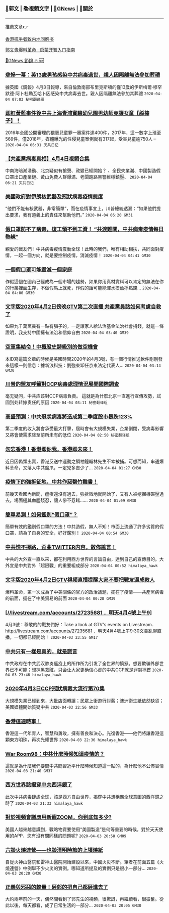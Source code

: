 ###  [:eagle:郭文](https://github.com/ourhimalayas/txt) | [:books:視頻文字](https://github.com/ourhimalayas/txt/blob/master/content/README.md) | [:newspaper:GNews](https://github.com/ourhimalayas/txt/blob/master/content/gnews/README.md) | [:pray:關於](https://github.com/ourhimalayas/home/tree/master/about)
---

推薦文章:point_right:

[香港抗争者致内地同胞书](https://github.com/ourhimalayas/news/blob/master/2019/08/a_letter_from_the_hong_kong_people.md)

[郭文贵爆料革命 · 启蒙开智入门指南](https://github.com/ourhimalayas/txt/issues/1)

[:newspaper:GNews 節錄 :fire: :new:](https://github.com/ourhimalayas/txt/blob/master/content/gnews/README.md) 



### [悲慘一幕：英13歲男孩感染中共病毒過世，親人因隔離無法參加葬禮](/content/gnews/1/README.md)

據英國《鏡報》4月3日報導，來自倫敦南部布里克斯頓的僅13歲的伊斯梅爾·穆罕默德·阿卜杜勒瓦哈卜因感染中共病毒去世。親人因隔離無法參加其葬禮  `2020-04-04 07:03 秘密翻译组`

### [即紅黃藍事件後中共上海青浦實驗幼兒園男幼師竟讓女童【舔棒子】！](/content/gnews/2/README.md)

2016年全國公開審理的猥褻兒童罪一審案件達400件，2017年，這一數字上漲至569件，僅2018年，媒體曝光的性侵兒童案例就有317起，受害兒童逾750人···  `2020-04-04 06:31 灭共日记`

### [【共產黨病毒真相】4月4日視頻合集](/content/gnews/3/README.md)

中南海暗潮湧動、北京疑似有搶聲、政變已經開始？ 、全民失業潮、中國製造假口罩出口產業鏈、黃山免費人群爆滿、老闆跑路黑警維穩鎮壓、  `2020-04-04 06:21 灭共日记`

### [美國政府對伊朗核武器及冠狀病毒疫情態度](/content/gnews/4/README.md)

“他們不能有核武器，非常簡單”，而在疫情事宜上，川普總統透漏：“如果他們提出要求，我有道義上的責任來幫助他們。”  `2020-04-04 06:20 GM31`

### [假口罩防不了病毒，復工領不到工資！ “共渡難關，中共病毒疫情每日熱線”](/content/gnews/5/README.md)

親愛的戰友們！中共病毒疫情震動全球！此時的我們，唯有相助相扶，共同面對疫情，一起一個方向，就是要控制疫情，消滅疫情！  `2020-04-04 04:41 GM30`

### [一個假口罩可能毀滅一個家庭](/content/gnews/6/README.md)

作假這個在國內已經成為一個市場的趨勢，如果你用真材實料可以肯定的無法在你的行業裡面生存，不做假馬上就死，作假的話可能能渾水摸魚掙點錢...  `2020-04-04 04:00 GM30`

### [文字版2020年4月2日傍晚GTV第二次直播 共產黨員該如何考慮自救了](/content/gnews/7/README.md)

如果九千萬黨員有一點有腦子的，一定讓家人給法治基金法治社會捐錢，就這一條證明，我支持中國擁有法治和信仰自由  `2020-04-04 03:40 GM39`

### [空軍集結令！中概股史詩級別的做空機會](/content/gnews/8/README.md)

本ID寫這篇文章的時候是美國時間2020年的4月3號，有一個行情推送軟件剛剛發來這樣一則信息：據新浪科技：劉強東卸任京東法定代表人...  `2020-04-04 03:14 GM30`

### [川普的盟友呼籲對CCP病毒處理情況展開國際調查](/content/gnews/9/README.md)

毫无疑问，中共应该對CCP病毒負責。 這就是為什麼北京一直進行宣傳攻勢，試圖到处转嫁责任的原因  `2020-04-04 03:11 秘密翻译组`

### [高盛預測：中共冠狀病毒將造成第二季度股市暴跌123%](/content/gnews/10/README.md)

第二季度的收入將會承受最大打擊，屆時會有大規模失業，企業倒閉，受病毒影響又將會使需求降至前所未有的低位  `2020-04-04 02:50 秘密翻译组`

### [勿忘香港！香港即你我，香港即未來！](/content/gnews/11/README.md)

近日因偽類出賣，香港反送中運動之領袖鐘翰林先生不幸被捕。可想而知，串通爆料革命，又落入中共魔爪，一定兇多吉少了...  `2020-04-04 01:27 GM30`

### [疫情下的強拆征地，中共作惡罄竹難書！](/content/gnews/12/README.md)

前幾天看國內新聞，瘟疫還沒有過去，強拆徵地就開始了，又有人被挖掘機碾壓過去，場面極其血腥殘忍，讓人慘不忍睹……  `2020-04-04 01:09 GM30`

### [簡單易測！如何鑑別“假口罩”？](/content/gnews/13/README.md)

簡單有效的鑑別假口罩的方法！中共造假，無人不知！市面上流通了許多劣質的假口罩，請為了自身的安全，好好鑑別！  `2020-04-04 00:54 GM30`

### [中共慌不擇路，歪曲TWITTER内容，散佈謠言！](/content/gnews/14/README.md)

中共的大外宣一直以來，都在利用西方世界的言論自由，達到自己的宣傳目的。大外宣是中共對外「超限戰」的重要組成部分  `2020-04-04 00:52 himalaya_hawk`

### [文字版2020年4月2日GTV視頻直播提醒大家不要把戰友逼成敵人](/content/gnews/15/README.md)

爆料革命，第一次成為了中美關係的官方的政治議題，擺在了疫情——共產黨病毒的前面，擺在了中美貿易的前面  `2020-04-04 00:28 GM39`

### [[//livestream.com/accounts/27235681 ．明天4月4號上午9]](/content/gnews/16/README.md)

4月3號：尊敬的的戰友們好：Take a look at GTV&#039;s events on Livestream．
http://livestream.com/accounts/27235681 ．明天4月4號上午9:30文貴亂聊直播，一切都已經開始！  `2020-04-03 23:55 GM17`

### [中共只有一樣是真的，就是謊言](/content/gnews/17/README.md)

中共政府在中共武汉肺炎瘟疫上的所作所为引发了全世界的愤怒。想要欺骗外部世界已不可能；想抹黑栽赃，只会让大家更确信心虚的中共CCP就是罪魁祸首  `2020-04-03 23:46 himalaya_hawk`

### [2020年4月3日CCP冠狀病毒大流行第70集](/content/gnews/18/README.md)

大規模失業已經到來，大批店面轉讓；民眾上街遊行討薪；澳洲衛生紙依然缺貨；美國媒體開始質疑中共  `2020-04-03 22:56 GM33`

### [香港這週時事！](/content/gnews/19/README.md)

香港這一代年青人，智慧和勇敢，擁有善良和決心。光復香港——他們將讓香港這顆東方明珠，再次光耀世界  `2020-04-03 22:36 himalaya_hawk`

### [War Room98：中共什麼時候知道疫情的？](/content/gnews/20/README.md)

這就是為什麼我們要問中共問習近平什麼時候知道這一點的，為什麼他不公佈實情  `2020-04-03 21:40 GM37`

### [西方世界該揭穿中共西洋鏡了](/content/gnews/21/README.md)

此次中共病毒肆虐全球，該是西方自由世界，揭穿中共想稱霸全球意圖的西洋鏡之時了  `2020-04-03 21:33 himalaya_hawk`

### [對於視頻會議應用新寵ZOOM，你到底知多少?](/content/gnews/22/README.md)

美國人越來越意識到，戰略物資要使用“美國製造”是何等重要的時候，對於天天使用的APP，您有沒有問同樣的問題呢?  `2020-04-03 20:58 GM09`

### [六談火燒連營——也談清明時節的上墳燒紙](/content/gnews/23/README.md)

自從火神山醫院和雷神山醫院開始建設以來，中國火災不斷。筆者在前面五篇《火燒連營》中例舉不少火災的實例。哪知道所提及的實例只是很小一部分...  `2020-04-03 20:20 GM30`

### [正義與邪惡的較量！砸郭的把自己都砸進去了](/content/gnews/24/README.md)

大約兩年前的一天，偶然間看到了郭先生的視頻，很驚訝，再繼續看，很振奮。從此以後，每天都看，成了日常生活的一部分...  `2020-04-03 20:05 GM30`

